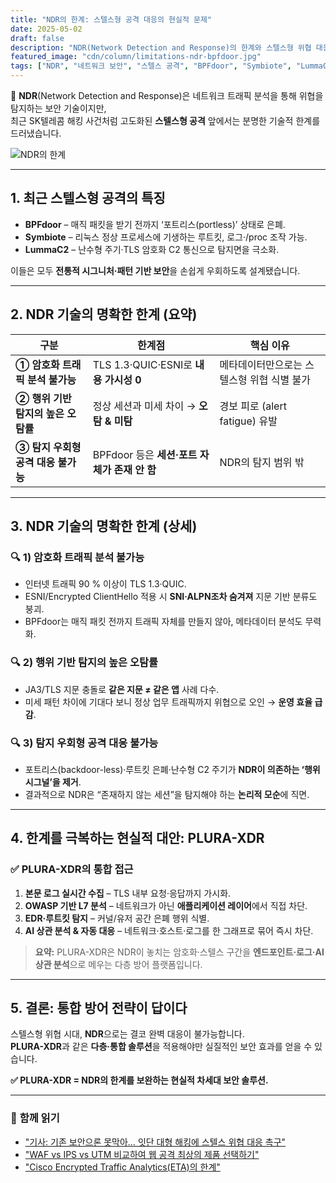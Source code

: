 ```yaml
---
title: "NDR의 한계: 스텔스형 공격 대응의 현실적 문제"
date: 2025-05-02
draft: false
description: "NDR(Network Detection and Response)의 한계와 스텔스형 위협 대응을 위한 현실적인 접근 방안을 탐구합니다."
featured_image: "cdn/column/limitations-ndr-bpfdoor.jpg"
tags: ["NDR", "네트워크 보안", "스텔스 공격", "BPFdoor", "Symbiote", "LummaC2", "암호화 트래픽", "보안 솔루션", "PLURA-XDR"]
---
```


📡 **NDR**(Network Detection and Response)은 네트워크 트래픽 분석을 통해 위협을 탐지하는 보안 기술이지만,  
최근 SK텔레콤 해킹 사건처럼 고도화된 **스텔스형 공격** 앞에서는 분명한 기술적 한계를 드러냈습니다.

![NDR의 한계](https://blog.plura.io/cdn/column/limitations-ndr-bpfdoor.jpg)

<!--more-->

---

## 1. 최근 스텔스형 공격의 특징

* **BPFdoor** – 매직 패킷을 받기 전까지 ‘포트리스(portless)’ 상태로 은폐.  
* **Symbiote** – 리눅스 정상 프로세스에 기생하는 루트킷, 로그·/proc 조작 가능.  
* **LummaC2** – 난수형 주기·TLS 암호화 C2 통신으로 탐지면을 극소화.

이들은 모두 **전통적 시그니처·패턴 기반 보안**을 손쉽게 우회하도록 설계됐습니다.

---

## 2. NDR 기술의 명확한 한계 (요약)

| 구분 | 한계점 | 핵심 이유 |
|------|--------|-----------|
| **① 암호화 트래픽 분석 불가능** | TLS 1.3·QUIC·ESNI로 **내용 가시성 0** | 메타데이터만으로는 스텔스형 위협 식별 불가 |
| **② 행위 기반 탐지의 높은 오탐률** | 정상 세션과 미세 차이 → **오탐 & 미탐** | 경보 피로 (alert fatigue) 유발 |
| **③ 탐지 우회형 공격 대응 불가능** | BPFdoor 등은 **세션·포트 자체가 존재 안 함** | NDR의 탐지 범위 밖 |

---

## 3. NDR 기술의 명확한 한계 (상세)

### 🔍 1) 암호화 트래픽 분석 불가능

* 인터넷 트래픽 90 % 이상이 TLS 1.3·QUIC.  
* ESNI/Encrypted ClientHello 적용 시 **SNI·ALPN조차 숨겨져** 지문 기반 분류도 붕괴.  
* BPFdoor는 매직 패킷 전까지 트래픽 자체를 만들지 않아, 메타데이터 분석도 무력화.

### 🔍 2) 행위 기반 탐지의 높은 오탐률

* JA3/TLS 지문 충돌로 **같은 지문 ≠ 같은 앱** 사례 다수.  
* 미세 패턴 차이에 기대다 보니 정상 업무 트래픽까지 위협으로 오인 → **운영 효율 급감**.

### 🔍 3) 탐지 우회형 공격 대응 불가능

* 포트리스(backdoor-less)·루트킷 은폐·난수형 C2 주기가 **NDR이 의존하는 ‘행위 시그널’을 제거**.  
* 결과적으로 NDR은 “존재하지 않는 세션”을 탐지해야 하는 **논리적 모순**에 직면.

---

## 4. 한계를 극복하는 현실적 대안: **PLURA-XDR**

### ✅ PLURA-XDR의 통합 접근

1. **본문 로그 실시간 수집** – TLS 내부 요청·응답까지 가시화.  
2. **OWASP 기반 L7 분석** – 네트워크가 아닌 **애플리케이션 레이어**에서 직접 차단.  
3. **EDR·루트킷 탐지** – 커널/유저 공간 은폐 행위 식별.  
4. **AI 상관 분석 & 자동 대응** – 네트워크·호스트·로그를 한 그래프로 묶어 즉시 차단.

> **요약:** PLURA-XDR은 NDR이 놓치는 암호화·스텔스 구간을 **엔드포인트·로그·AI 상관 분석**으로 메우는 다층 방어 플랫폼입니다.

---

## 5. 결론: 통합 방어 전략이 답이다

스텔스형 위협 시대, **NDR**으로는 결코 완벽 대응이 불가능합니다.  
**PLURA-XDR**과 같은 **다층·통합 솔루션**을 적용해야만 실질적인 보안 효과를 얻을 수 있습니다.

**✅ PLURA-XDR = NDR의 한계를 보완하는 현실적 차세대 보안 솔루션.**

---

### 📖 **함께 읽기**
* ["기사: 기존 보안으론 못막아… 잇단 대형 해킹에 스텔스 위협 대응 촉구"](https://n.news.naver.com/article/018/0006002991)
* ["WAF vs IPS vs UTM 비교하여 웹 공격 최상의 제품 선택하기"](https://blog.plura.io/ko/column/waf_ips_utm_comparison/)
* ["Cisco Encrypted Traffic Analytics(ETA)의 한계"](https://community.cisco.com/t5/security-knowledge-base/cisco-eta-feature-encrypted-traffic-analysis-at-glance/ta-p/4783197)
